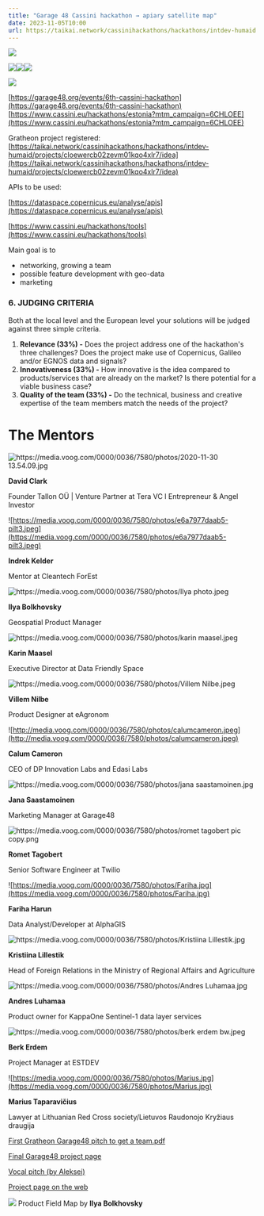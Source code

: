 ```yaml
---
title: "Garage 48 Cassini hackathon → apiary satellite map"
date: 2023-11-05T10:00
url: https://taikai.network/cassinihackathons/hackathons/intdev-humaid
---
```




![](img/399275275_750135310479095_4769808596453906481_n.jpg)

![](img/garage48.jpg)![](img/400149287_750137250478901_8295912363465611030_n.jpg)![](img/400167050_750134100479216_293610792512181331_n.jpg)

![](img/400175763_750137117145581_2512030399661623454_n.jpg)


[https://garage48.org/events/6th-cassini-hackathon](https://garage48.org/events/6th-cassini-hackathon) [https://www.cassini.eu/hackathons/estonia?mtm_campaign=6CHLOEE](https://www.cassini.eu/hackathons/estonia?mtm_campaign=6CHLOEE)

Gratheon project registered: [https://taikai.network/cassinihackathons/hackathons/intdev-humaid/projects/cloewercb02zevm01kqo4xlr7/idea](https://taikai.network/cassinihackathons/hackathons/intdev-humaid/projects/cloewercb02zevm01kqo4xlr7/idea)

APIs to be used:

[https://dataspace.copernicus.eu/analyse/apis](https://dataspace.copernicus.eu/analyse/apis)

[https://www.cassini.eu/hackathons/tools](https://www.cassini.eu/hackathons/tools)

Main goal is to

- networking, growing a team
- possible feature development with geo-data
- marketing

### **6. JUDGING CRITERIA**

Both at the local level and the European level your solutions will be judged against three simple criteria.

1. **Relevance (33%) -** Does the project address one of the hackathon's three challenges? Does the project make use of Copernicus, Galileo and/or EGNOS data and signals?
2. **Innovativeness (33%) -** How innovative is the idea compared to products/services that are already on the market? Is there potential for a viable business case?
3. **Quality of the team (33%) -** Do the technical, business and creative expertise of the team members match the needs of the project?

# The Mentors

![https://media.voog.com/0000/0036/7580/photos/2020-11-30 13.54.09.jpg](https://media.voog.com/0000/0036/7580/photos/2020-11-30%2013.54.09.jpg)

**David Clark**

Founder Tallon OÜ | Venture Partner at Tera VC I Entrepreneur & Angel Investor

![https://media.voog.com/0000/0036/7580/photos/e6a7977daab5-pilt3.jpeg](https://media.voog.com/0000/0036/7580/photos/e6a7977daab5-pilt3.jpeg)

**Indrek Kelder**

Mentor at Cleantech ForEst

![https://media.voog.com/0000/0036/7580/photos/Ilya photo.jpeg](https://media.voog.com/0000/0036/7580/photos/Ilya%20photo.jpeg)

**Ilya Bolkhovsky**

Geospatial Product Manager

![https://media.voog.com/0000/0036/7580/photos/karin maasel.jpeg](https://media.voog.com/0000/0036/7580/photos/karin%20maasel.jpeg)

**Karin Maasel**

Executive Director at Data Friendly Space

![https://media.voog.com/0000/0036/7580/photos/Villem Nilbe.jpeg](https://media.voog.com/0000/0036/7580/photos/Villem%20Nilbe.jpeg)

**Villem Nilbe**

Product Designer at eAgronom

![http://media.voog.com/0000/0036/7580/photos/calumcameron.jpeg](http://media.voog.com/0000/0036/7580/photos/calumcameron.jpeg)

**Calum Cameron**

CEO of DP Innovation Labs and Edasi Labs

![https://media.voog.com/0000/0036/7580/photos/jana saastamoinen.jpg](https://media.voog.com/0000/0036/7580/photos/jana%20saastamoinen.jpg)

**Jana Saastamoinen**

Marketing Manager at Garage48

![https://media.voog.com/0000/0036/7580/photos/romet tagobert pic copy.png](https://media.voog.com/0000/0036/7580/photos/romet%20tagobert%20pic%20copy.png)

**Romet Tagobert**

Senior Software Engineer at Twilio

![https://media.voog.com/0000/0036/7580/photos/Fariha.jpg](https://media.voog.com/0000/0036/7580/photos/Fariha.jpg)

**Fariha Harun**

Data Analyst/Developer at AlphaGIS

![https://media.voog.com/0000/0036/7580/photos/Kristiina Lillestik.jpg](https://media.voog.com/0000/0036/7580/photos/Kristiina%20Lillestik.jpg)

**Kristiina Lillestik**

Head of Foreign Relations in the Ministry of Regional Affairs and Agriculture

![https://media.voog.com/0000/0036/7580/photos/Andres Luhamaa.jpg](https://media.voog.com/0000/0036/7580/photos/Andres%20Luhamaa.jpg)

**Andres Luhamaa**

Product owner for KappaOne Sentinel-1 data layer services

![https://media.voog.com/0000/0036/7580/photos/berk erdem bw.jpeg](https://media.voog.com/0000/0036/7580/photos/berk%20erdem%20bw.jpeg)

**Berk Erdem**

Project Manager at ESTDEV

![https://media.voog.com/0000/0036/7580/photos/Marius.jpg](https://media.voog.com/0000/0036/7580/photos/Marius.jpg)

**Marius Taparavičius**

Lawyer at Lithuanian Red Cross society/Lietuvos Raudonojo Kryžiaus draugija

[First Gratheon Garage48 pitch to get a team.pdf](https://prod-files-secure.s3.us-west-2.amazonaws.com/6b3663fb-4bc2-4044-80e1-5d6ea956abef/a70c8f25-17ad-40cb-9721-af7dc661dc2f/Gratheon_Garage48___Cassini_pitch.pdf)

[Final Garage48 project page](https://www.notion.so/Final-Garage48-project-page-395bddc3353f45a5bae301ca13ddde28?pvs=21)

[Vocal pitch (by Aleksei)](https://www.notion.so/Vocal-pitch-by-Aleksei-94ab6405c75942408ba896194ed31d59?pvs=21)

[Project page on the web](https://www.notion.so/Share-of-beehive-inspection-public-URL-477d096f683542f4a182e53ff5f23780?pvs=21)


![](img/product-field-map.png)
Product Field Map by **Ilya Bolkhovsky**